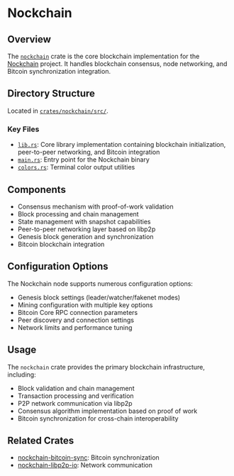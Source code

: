 # Nockchain

## Overview

The [`nockchain`](../../crates/nockchain/) crate is the core blockchain implementation for the [Nockchain](../../) project. It handles blockchain consensus, node networking, and Bitcoin synchronization integration.

## Directory Structure

Located in [`crates/nockchain/src/`](../../crates/nockchain/src/).

### Key Files

- [`lib.rs`](../../crates/nockchain/src/lib.rs): Core library implementation containing blockchain initialization, peer-to-peer networking, and Bitcoin integration
- [`main.rs`](../../crates/nockchain/src/main.rs): Entry point for the Nockchain binary
- [`colors.rs`](../../crates/nockchain/src/colors.rs): Terminal color output utilities

## Components

- Consensus mechanism with proof-of-work validation
- Block processing and chain management 
- State management with snapshot capabilities
- Peer-to-peer networking layer based on libp2p
- Genesis block generation and synchronization
- Bitcoin blockchain integration

## Configuration Options

The Nockchain node supports numerous configuration options:

- Genesis block settings (leader/watcher/fakenet modes)
- Mining configuration with multiple key options
- Bitcoin Core RPC connection parameters 
- Peer discovery and connection settings
- Network limits and performance tuning

## Usage

The `nockchain` crate provides the primary blockchain infrastructure, including:

- Block validation and chain management
- Transaction processing and verification
- P2P network communication via libp2p
- Consensus algorithm implementation based on proof of work
- Bitcoin synchronization for cross-chain interoperability

## Related Crates

- [nockchain-bitcoin-sync](./nockchain-bitcoin-sync.md): Bitcoin synchronization
- [nockchain-libp2p-io](./nockchain-libp2p-io.md): Network communication 